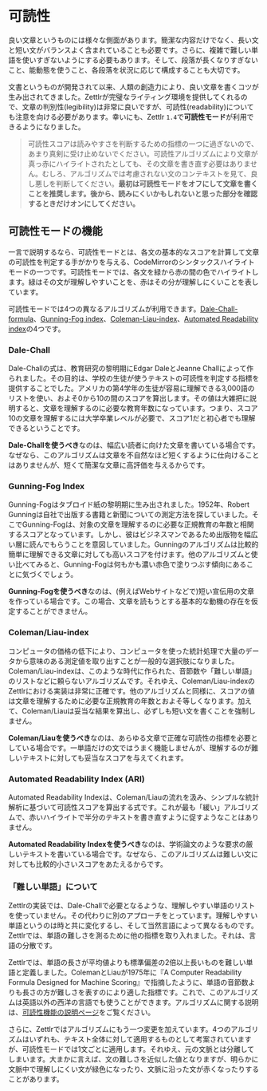 # 可読性

良い文章というものには様々な側面があります。簡潔な内容だけでなく、長い文と短い文がバランスよく含まれていることも必要です。さらに、複雑で難しい単語を使いすぎないようにする必要もあります。そして、段落が長くなりすぎないこと、能動態を使うこと、各段落を状況に応じて構成することも大切です。

文書というものが開発されて以来、人類の創造力により、良い文章を書くコツが生み出されてきました。Zettlrが完璧なライティング環境を提供してくれるので、文章の判別性(legibility)は非常に良いですが、可読性(readability)についても注意を向ける必要があります。幸いにも、Zettlr `1.4`で**可読性モード**が利用できるようになりました。

> 可読性スコアは読みやすさを判断するための指標の一つに過ぎないので、あまり真剣に受け止めないでください。可読性アルゴリズムにより文章が真っ赤にハイライトされたとしても、その文章を書き直す必要はありません。むしろ、アルゴリズムでは考慮されない文のコンテキストを見て、良し悪しを判断してください。**最初は可読性モードをオフにして文章を書くことを推奨します。後から、読みにくいかもしれないと思った部分を確認するときだけオンにしてください。**

## 可読性モードの機能

一言で説明するなら、可読性モードとは、各文の基本的なスコアを計算して文章の可読性を判定する手がかりを与える、CodeMirrorのシンタックスハイライトモードの一つです。可読性モードでは、各文を緑から赤の間の色でハイライトします。緑はその文が理解しやすいことを、赤はその分が理解しにくいことを表しています。

可読性モードでは4つの異なるアルゴリズムが利用できます。[Dale-Chall-formula](https://en.wikipedia.org/wiki/Dale%E2%80%93Chall_readability_formula)、[Gunning-Fog index](https://en.wikipedia.org/wiki/Gunning_fog_index)、[Coleman-Liau-index](https://en.wikipedia.org/wiki/Coleman%E2%80%93Liau_index)、[Automated Readability index](http://www.readabilityformulas.com/automated-readability-index.php)の4つです。

### Dale-Chall

Dale-Challの式は、教育研究の黎明期にEdgar DaleとJeanne Challによって作られました。その目的は、学校の生徒が使うテキストの可読性を判定する指標を提供することでした。アメリカの第4学年の生徒が容易に理解できる3,000語のリストを使い、およそ0から10の間のスコアを算出します。その値は大雑把に説明すると、文章を理解するのに必要な教育年数になっています。つまり、スコア10の文章を理解するには大学卒業レベルが必要で、スコア1だと初心者でも理解できるということです。

**Dale-Challを使うべき**なのは、幅広い読者に向けた文章を書いている場合です。なぜなら、このアルゴリズムは文章を不自然なほど短くするように仕向けることはありませんが、短くて簡潔な文章に高評価を与えるからです。

### Gunning-Fog Index

Gunning-Fogはタブロイド紙の黎明期に生み出されました。1952年、Robert Gunningは自社で出版する書籍と新聞についての測定方法を探していました。そこでGunning-Fogは、対象の文章を理解するのに必要な正規教育の年数と相関するスコアとなっています。しかし、彼はビジネスマンであるため出版物を幅広い層に読んでもらうことを意図していました。Gunningのアルゴリズムは比較的簡単に理解できる文章に対しても高いスコアを付けます。他のアルゴリズムと使い比べてみると、Gunning-Fogは何もかも濃い赤色で塗りつぶす傾向にあることに気づくでしょう。

**Gunning-Fogを使うべき**なのは、(例えばWebサイトなどで)短い宣伝用の文章を作っている場合です。この場合、文章を読もうとする基本的な動機の存在を仮定することができません。

### Coleman/Liau-index

コンピュータの価格の低下により、コンピュータを使った統計処理で大量のデータから意味のある測定値を取り出すことが一般的な選択肢になりました。Coleman/Liau-indexは、このような時代に作られた、音節数や「難しい単語」のリストなどに頼らないアルゴリズムです。それゆえ、Coleman/Liau-indexのZettlrにおける実装は非常に正確です。他のアルゴリズムと同様に、スコアの値は文章を理解するために必要な正規教育の年数とおよそ等しくなります。加えて、Coleman/Liauは妥当な結果を算出し、必ずしも短い文を書くことを強制しません。

**Coleman/Liauを使うべき**なのは、あらゆる文章で正確な可読性の指標を必要としている場合です。一単語だけの文ではうまく機能しませんが、理解するのが難しいテキストに対しても妥当なスコアを与えてくれます。

### Automated Readability Index (ARI)

Automated Readability Indexは、Coleman/Liauの流れを汲み、シンプルな統計解析に基づいて可読性スコアを算出する式です。これが最も「緩い」アルゴリズムで、赤いハイライトで半分のテキストを書き直すように促すようなことはありません。

**Automated Readability Indexを使うべき**なのは、学術論文のような要求の厳しいテキストを書いている場合です。なぜなら、このアルゴリズムは難しい文に対しても比較的小さいスコアをあたえるからです。

### 「難しい単語」について

Zettlrの実装では、Dale-Challで必要となるような、理解しやすい単語のリストを使っていません。その代わりに別のアプローチをとっています。理解しやすい単語というのは時と共に変化するし、そして当然言語によって異なるものです。Zettlrでは、単語の難しさを測るために他の指標を取り入れました。それは、言語の分散です。

Zettlrでは、単語の長さが平均値よりも標準偏差の2倍以上長いものを難しい単語と定義しました。ColemanとLiauが1975年に『A Computer Readability Formula Designed for Machine Scoring』で指摘したように、単語の音節数よりも長さの方が難しさを表すのにより適した指標です。これで、このアルゴリズムは英語以外の西洋の言語でも使うことができます。アルゴリズムに関する説明は、[可読性機能の説明ページ](https://zettlr.com/readability)をご覧ください。

さらに、Zettlrではアルゴリズムにもう一つ変更を加えています。4つのアルゴリズムはいずれも、テキスト全体に対して適用するものとして考案されていますが、可読性モードでは1文ごとに適用します。それゆえ、元の文脈とは分離してしまいます。大まかに言えば、文の難しさを近似した値となりますが、明らかに文脈中で理解しにくい文が緑色になったり、文脈に沿った文が赤くなったりすることがあります。
